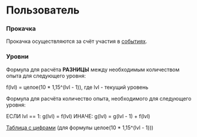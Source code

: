 # Пользователь

### Прокачка

Прокачка осуществляются за счёт участия в [событиях](events.md).

### Уровни

Формула для расчёта **РАЗНИЦЫ** между необходимым количеством опыта для следующего уровня:

f(lvl) = целое(10 * 1,15^(lvl - 1)), где lvl - текущий уровень

Формула для расчёта количество опыта, необходимого для следующего уровня:

ЕСЛИ lvl == 1:
g(lvl) = f(lvl)
ИНАЧЕ:
g(lvl) = g(lvl - 1) + f(lvl)

[Таблица с цифрами](exp.md) (для формулы целое(10 * 1,15^(lvl - 1)))